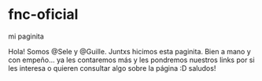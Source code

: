 # fnc-oficial
mi paginita

Hola! Somos @Sele y @Guille. Juntxs hicimos esta paginita. Bien a mano y con empeño... ya les contaremos más y les pondremos nuestros links por si les interesa o quieren consultar algo sobre la página :D saludos!
